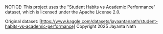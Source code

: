 NOTICE: This project uses the "Student Habits vs Academic Performance" dataset, which is licensed under the Apache License 2.0.

Original dataset: [https://www.kaggle.com/datasets/jayaantanaath/student-habits-vs-academic-performance]
Copyright 2025 Jayanta Nath
